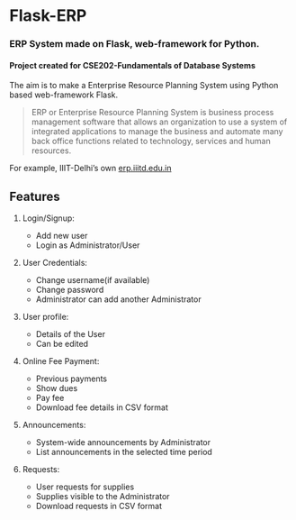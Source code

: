 # Flask-ERP
### ERP System made on Flask, web-framework for Python.
#### Project created for CSE202-Fundamentals of Database Systems

The aim is to make a Enterprise Resource Planning System using Python based web-framework
Flask.

> ERP or Enterprise Resource Planning System is business process management software that allows an organization to use a system of integrated applications to manage the business and automate many back office functions related to technology, services and human resources.

For example, IIIT-Delhi’s own [erp.iiitd.edu.in](https://erp.iiitd.edu.in)

## Features
1. Login/Signup:
	* Add new user
	* Login as Administrator/User

2. User Credentials:
	* Change username(if available)
	* Change password
	* Administrator can add another Administrator

3. User profile:
	* Details of the User
	* Can be edited

4. Online Fee Payment:
	* Previous payments
	* Show dues
	* Pay fee
	* Download fee details in CSV format

5. Announcements:
	* System-wide announcements by Administrator
	* List announcements in the selected time period

6. Requests:
	* User requests for supplies
	* Supplies visible to the Administrator
	* Download requests in CSV format